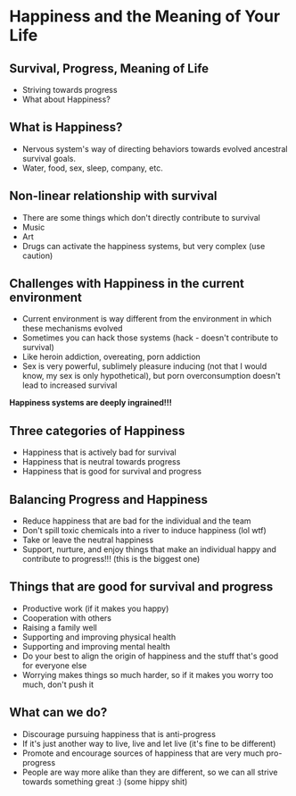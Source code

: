 # Happiness and the Meaning of Your Life


## Survival, Progress, Meaning of Life

* Striving towards progress 
* What about Happiness?


## What is Happiness?

* Nervous system's way of directing behaviors towards evolved ancestral
  survival goals. 
* Water, food, sex, sleep, company, etc.


## Non-linear relationship with survival

* There are some things which don't directly contribute to survival 
* Music
* Art
* Drugs can activate the happiness systems, but very complex (use caution)


## Challenges with Happiness in the current environment

* Current environment is way different from the environment in which these
  mechanisms evolved
* Sometimes you can hack those systems (hack - doesn't contribute to survival)
* Like heroin addiction, overeating, porn addiction 
* Sex is very powerful, sublimely pleasure inducing (not that I would know, my
  sex is only hypothetical), but porn overconsumption doesn't lead to increased
  survival 


**Happiness systems are deeply ingrained!!!**


## Three categories of Happiness

* Happiness that is actively bad for survival
* Happiness that is neutral towards progress 
* Happiness that is good for survival and progress 


## Balancing Progress and Happiness

* Reduce happiness that are bad for the individual and the team
* Don't spill toxic chemicals into a river to induce happiness (lol wtf)
* Take or leave the neutral happiness
* Support, nurture, and enjoy things that make an individual happy and
  contribute to progress!!! (this is the biggest one)


## Things that are good for survival and progress

* Productive work (if it makes you happy)
* Cooperation with others 
* Raising a family well
* Supporting and improving physical health
* Supporting and improving mental health
* Do your best to align the origin of happiness and the stuff that's good for
  everyone else 
* Worrying makes things so much harder, so if it makes you worry too much, don't
  push it

## What can we do?

* Discourage pursuing happiness that is anti-progress
* If it's just another way to live, live and let live (it's fine to be
  different)
* Promote and encourage sources of happiness that are very much pro-progress 
* People are way more alike than they are different, so we can all strive
  towards something great :) (some hippy shit)


 









